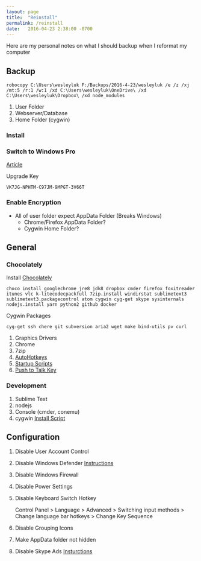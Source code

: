 ```yaml
---
layout: page
title:  "Reinstall"
permalink: /reinstall
date:   2016-04-23 2:38:00 -0700
---
```


Here are my personal notes on what I should backup when I reformat my computer

## Backup

```
robocopy C:\Users\wesleyluk F:/Backups/2016-4-23/wesleyluk /e /z /xj /mt:5 /r:1 /w:1 /xd C:\Users\wesleyluk\OneDrive\ /xd C:\Users\wesleyluk\Dropbox\ /xd node_modules
```

1. User Folder
2. Webserver/Database
3. Home Folder (cygwin)

### Install

### Switch to Windows Pro

[Article](http://www.zdnet.com/article/going-pro-how-to-upgrade-windows-10-home-without-hassles/)

Upgrade Key

```
VK7JG-NPHTM-C97JM-9MPGT-3V66T
```

### Enable Encryption

* All of user folder expect AppData Folder (Breaks Windows)
	* Chrome/Firefox AppData Folder?
	* Cygwin Home Folder?

## General

### Chocolately
Install [Chocolately](https://chocolatey.org/install)

```
choco install googlechrome jre8 jdk8 dropbox cmder firefox foxitreader itunes vlc k-litecodecpackfull 7zip.install windirstat sublimetext3 sublimetext3.packagecontrol atom cygwin cyg-get skype sysinternals nodejs.install yarn python2 github docker
```

Cygwin Packages

```
cyg-get ssh chere git subversion aria2 wget make bind-utils pv curl
```

1. Graphics Drivers
2. Chrome
3. 7zip
4. [AutoHotkeys](/autohotkey)
4. [Startup Scripts](/startup-scripts)
4. [Push to Talk Key](/ptt-key)

### Development

1. Sublime Text
2. nodejs
3. Console (cmder, conemu)
4. cygwin [Install Script](/files/cygwin-install.bat)

## Configuration
1. Disable User Account Control
2. Disable Windows Defender [Instructions](http://www.tenforums.com/tutorials/5918-windows-defender-turn-off-windows-10-a.html)
3. Disable Windows Firewall
4. Disable Power Settings
5. Disable Keyboard Switch Hotkey

	Control Panel > Language > Advanced > Switching input methods > Change language bar hotkeys > Change Key Sequence

6. Disable Grouping Icons
7. Make AppData folder not hidden
8. Disable Skype Ads [Insturctions](http://www.cnet.com/how-to/how-to-disable-ads-in-skype/)
